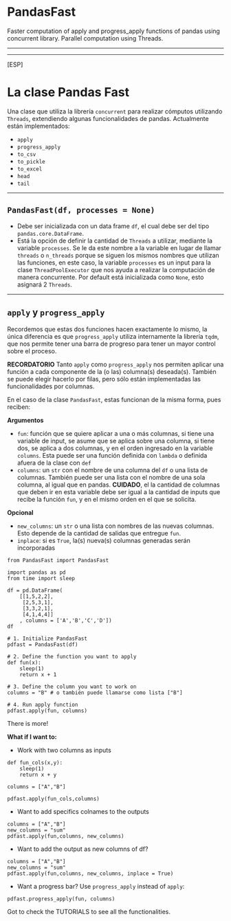 # PandasFast
Faster computation of apply and progress_apply functions of pandas using concurrent library. Parallel computation using Threads.

___
___
[ESP]
# **La clase Pandas Fast**

Una clase que utiliza la librería `concurrent` para realizar cómputos utilizando `Threads`, extendiendo algunas funcionalidades de pandas. Actualmente están implementados: 

- `apply`
- `progress_apply`
- `to_csv`
- `to_pickle`
- `to_excel`
- `head`
- `tail`

___ 
## `PandasFast(df, processes = None)`
- Debe ser inicializada con un data frame `df`, el cual debe ser del tipo `pandas.core.DataFrame`. 
- Está la opción de definir la cantidad de `Threads` a utilizar, mediante la variable `processes`. Se le da este nombre a la variable en lugar de llamar `threads` o `n_threads` porque se siguen los mismos nombres que utilizan las funciones, en este caso, la variable `processes` es un input para la clase `ThreadPoolExecutor` que nos ayuda a realizar la computación de manera concurrente. Por default está inicializada como `None`, esto asignará $2$ `Threads`.
___
## **`apply` y `progress_apply`**
Recordemos que estas dos funciones hacen exactamente lo mismo, la única diferencia es que `progress_apply` utiliza internamente la librería `tqdm`, que nos permite tener una barra de progreso para tener un mayor control sobre el proceso.

**RECORDATORIO** Tanto `apply` como `progress_apply` nos permiten aplicar una función a cada componente de la (o las) columna(s) deseada(s). También se puede elegir hacerlo por filas, pero sólo están implementadas las funcionalidades por columnas.


En el caso de la clase `PandasFast`, estas funcionan de la misma forma, pues reciben: 

**Argumentos**
- `fun`: función que se quiere aplicar a una o más columnas, si tiene una variable de input, se asume que se aplica sobre una columna, si tiene dos, se aplica a dos columnas, y en el orden ingresado en la variable `columns`. Esta puede ser una función definida con `lambda` o definida afuera de la clase con `def`
- `columns`: un `str` con el nombre de una columna del  `df` o una lista de columnas. También puede ser una lista con el nombre de una sola columna, al igual que en pandas. **CUIDADO**, el la cantidad de columnas que deben ir en esta variable debe ser igual a la cantidad de inputs que recibe la función `fun`, y en el mismo orden en el que se solicita.

**Opcional**
- `new_columns`: un `str` o una lista con nombres de las nuevas columnas. Esto depende de la cantidad de salidas que entregue `fun`.
- `inplace`: si es `True`, la(s) nueva(s) columnas generadas serán incorporadas 

```
from PandasFast import PandasFast

import pandas as pd
from time import sleep

df = pd.DataFrame(
    [[1,5,2,2],
     [2,5,3,1],
     [3,3,2,1],
     [4,1,4,4]]
    , columns = ['A','B','C','D'])
df

# 1. Initialize PandasFast
pdfast = PandasFast(df)

# 2. Define the function you want to apply
def fun(x):
    sleep(1)
    return x + 1

# 3. Define the column you want to work on
columns = "B" # o también puede llamarse como lista ["B"]

# 4. Run apply function
pdfast.apply(fun, columns)
```

There is more! 

**What if I want to:**

- Work with two columns as inputs
```
def fun_cols(x,y):
    sleep(1)
    return x + y
    
columns = ["A","B"]

pdfast.apply(fun_cols,columns)
``` 

- Want to add specifics colnames to the outputs
```
columns = ["A","B"]
new_columns = "sum"
pdfast.apply(fun,columns, new_columns)
``` 

- Want to add the output as new columns of df? 
```
columns = ["A","B"]
new_columns = "sum"
pdfast.apply(fun,columns, new_columns, inplace = True)
``` 

- Want a progress bar? Use `progress_apply` instead of `apply`:
```
pdfast.progress_apply(fun, columns)
```
Got to check the TUTORIALS to see all the functionalities. 

